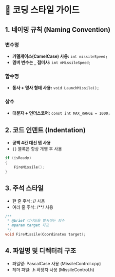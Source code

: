 # 📝 코딩 스타일 가이드

## 1. 네이밍 규칙 (Naming Convention)

### 변수명
- **카멜케이스(CamelCase) 사용:** `int missileSpeed;`
- **멤버 변수는 `_` 접미사:** `int mMissileSpeed;`

### 함수명
- **동사 + 명사 형태 사용:** `void LaunchMissile();`

### 상수
- **대문자 + 언더스코어:** `const int MAX_RANGE = 1000;`

## 2. 코드 인덴트 (Indentation)
- **공백 4칸 대신 탭 사용**
- `{}` 블록은 항상 개행 후 사용  

```cpp
if (isReady) 
{
	FireMissile();
}
```

## 3. 주석 스타일
- 한 줄 주석: // 사용
- 여러 줄 주석: /**/ 사용

```cpp
/**
 * @brief 미사일을 발사하는 함수
 * @param target 좌표
 */
void FireMissile(Coordinates target);
```

## 4. 파일명 및 디렉터리 구조
- 파일명: PascalCase 사용 (MissileControl.cpp)
- 헤더 파일: .h 확장자 사용 (MissileControl.h)

